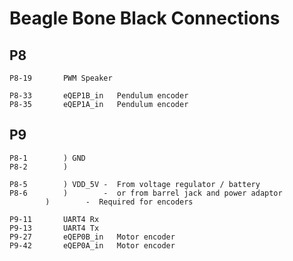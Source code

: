 # Beagle Bone Black Connections

## P8

	P8-19		PWM Speaker

	P8-33		eQEP1B_in	Pendulum encoder
	P8-35		eQEP1A_in	Pendulum encoder
    
## P9

	P8-1		) GND
	P8-2		) 

	P8-5		) VDD_5V -  From voltage regulator / battery
	P8-6		)        -  or from barrel jack and power adaptor
			)        -  Required for encoders 

	P9-11		UART4 Rx
	P9-13		UART4 Tx
	P9-27		eQEP0B_in	Motor encoder
	P9-42		eQEP0A_in	Motor encoder
